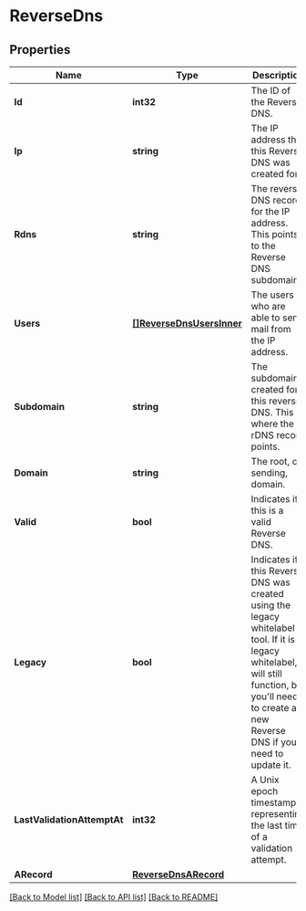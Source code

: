 # ReverseDns

## Properties

Name | Type | Description | Notes
------------ | ------------- | ------------- | -------------
**Id** | **int32** | The ID of the Reverse DNS. |
**Ip** | **string** | The IP address that this Reverse DNS was created for. |
**Rdns** | **string** | The reverse DNS record for the IP address. This points to the Reverse DNS subdomain. |
**Users** | [**[]ReverseDnsUsersInner**](ReverseDnsUsersInner.md) | The users who are able to send mail from the IP address. |
**Subdomain** | **string** | The subdomain created for this reverse DNS. This is where the rDNS record points. |[optional] 
**Domain** | **string** | The root, or sending, domain. |
**Valid** | **bool** | Indicates if this is a valid Reverse DNS. |
**Legacy** | **bool** | Indicates if this Reverse DNS was created using the legacy whitelabel tool. If it is a legacy whitelabel, it will still function, but you'll need to create a new Reverse DNS if you need to update it. |
**LastValidationAttemptAt** | **int32** | A Unix epoch timestamp representing the last time of a validation attempt. |[optional] 
**ARecord** | [**ReverseDnsARecord**](ReverseDnsARecord.md) |  |

[[Back to Model list]](../README.md#documentation-for-models) [[Back to API list]](../README.md#documentation-for-api-endpoints) [[Back to README]](../README.md)


